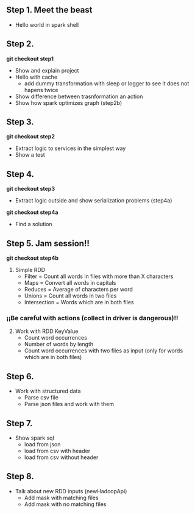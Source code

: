 ## Step 1. Meet the beast

- Hello world in spark shell

## Step 2.
**git checkout step1**

- Show and explain project
- Hello with cache
	- add dummy transformation with sleep or logger to see it does not hapens twice
- Show difference between trasnformation an action
- Show how spark optimizes graph (step2b)

## Step 3.
**git checkout step2**

- Extract logic to services in the simplest way
- Show a test

## Step 4.
**git checkout step3**

- Extract logic outside and show serialization problems (step4a)

**git checkout step4a**

- Find a solution

## Step 5. Jam session!!
**git checkout step4b**

1. Simple RDD
	- Filter = Count all words in files with more than X characters
	- Maps = Convert all words in capitals
	- Reduces = Average of characters per word
	- Unions = Count all words in two files
	- Intersection = Words which are in both files

### ¡¡Be careful with actions (collect in driver is dangerous)!!

2. Work with RDD KeyValue
	- Count word occurrences
	- Number of words by length
	- Count word occurrences with two files as input (only for words which are in both files)

## Step 6.
- Work with structured data
	- Parse csv file
	- Parse json files and work with them

## Step 7.
- Show spark sql
	- load from json
	- load from csv with header
	- load from csv without header

## Step 8.
- Talk about new RDD inputs (newHadoopApi)
	- Add mask with matching files
	- Add mask with no matching files


